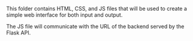 This folder contains HTML, CSS, and JS files that will be used to create a simple web interface for both input and output.

The JS file will communicate with the URL of the backend served by the Flask API.
